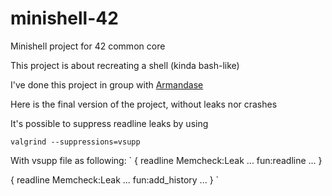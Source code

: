 # minishell-42
Minishell project for 42 common core

This project is about recreating a shell (kinda bash-like)

I've done this project in group with [Armandase](https://github.com/Armandase)

Here is the final version of the project, without leaks nor crashes

It's possible to suppress readline leaks by using

`valgrind --suppressions=vsupp`

With vsupp file as following:
`
{
   readline
   Memcheck:Leak
   ...
   fun:readline
   ...
}

{
   readline
   Memcheck:Leak
   ...
   fun:add_history
   ...
}
`

